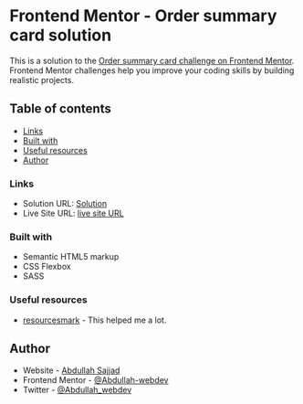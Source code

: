 # Frontend Mentor - Order summary card solution

This is a solution to the [Order summary card challenge on Frontend Mentor](https://www.frontendmentor.io/challenges/order-summary-component-QlPmajDUj). Frontend Mentor challenges help you improve your coding skills by building realistic projects. 

## Table of contents

  - [Links](#links)
  - [Built with](#built-with)
  - [Useful resources](#useful-resources)
  - [Author](#author)

### Links

- Solution URL: [Solution](https://www.frontendmentor.io/challenges/single-price-grid-component-5ce41129d0ff452fec5abbbc/hub/challenge-completed-by-using-css-grid-me6DQV5_g)
- Live Site URL: [live site URL](https://ordersummarycard.vercel.app/)
### Built with

- Semantic HTML5 markup
- CSS Flexbox
- SASS

### Useful resources

- [resourcesmark](https://www.resourcesmark.vercel.app) - This helped me a lot.



## Author

- Website - [Abdullah Sajjad](https://abdullahwebdev.netlify.app)
- Frontend Mentor - [@Abdullah-webdev](https://www.frontendmentor.io/profile/Abdullah-webdev)
- Twitter - [@Abdullah_webdev](https://twitter.com/Abdullah_webdev)